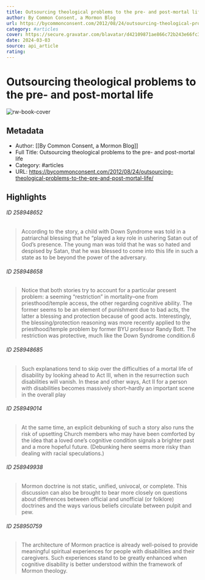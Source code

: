 ```yaml
---
title: Outsourcing theological problems to the pre- and post-mortal life
author: By Common Consent, a Mormon Blog
url: https://bycommonconsent.com/2012/08/24/outsourcing-theological-problems-to-the-pre-and-post-mortal-life/
category: #articles
cover: https://secure.gravatar.com/blavatar/d42109871ae866c72b243e66fc338681?s=200&ts=1639499782
date: 2024-03-03
source: api_article
rating:
---
```

# Outsourcing theological problems to the pre- and post-mortal life

![rw-book-cover](https://secure.gravatar.com/blavatar/d42109871ae866c72b243e66fc338681?s=200&ts=1639499782)

## Metadata
- Author: [[By Common Consent, a Mormon Blog]]
- Full Title: Outsourcing theological problems to the pre- and post-mortal life
- Category: #articles
- URL: https://bycommonconsent.com/2012/08/24/outsourcing-theological-problems-to-the-pre-and-post-mortal-life/

## Highlights
###### ID 258948652
> According to the story, a child with Down Syndrome was told in a patriarchal blessing that he “played a key role in ushering Satan out of God’s presence. The young man was told that he was so hated and despised by Satan, that he was blessed to come into this life in such a state as to be beyond the power of the adversary.
    
###### ID 258948658
> Notice that both stories try to account for a particular present problem: a seeming “restriction” in mortality–one from priesthood/temple access, the other regarding cognitive ability. The former seems to be an element of punishment due to bad acts, the latter a blessing and protection because of good acts. Interestingly, the blessing/protection reasoning was more recently applied to the priesthood/temple problem by former BYU professor Randy Bott. The restriction was protective, much like the Down Syndrome condition.6
    
###### ID 258948685
> Such explanations tend to skip over the difficulties of a mortal life of disability by looking ahead to Act III, when in the resurrection such disabilities will vanish. In these and other ways, Act II for a person with disabilities becomes massively short–hardly an important scene in the overall play
    
###### ID 258949014
> At the same time, an explicit debunking of such a story also runs the risk of upsetting Church members who may have been comforted by the idea that a loved one’s cognitive condition signals a brighter past and a more hopeful future. (Debunking here seems more risky than dealing with racial speculations.)
    
###### ID 258949938
> Mormon doctrine is not static, unified, univocal, or complete. This discussion can also be brought to bear more closely on questions about differences between official and unofficial (or folklore) doctrines and the ways various beliefs circulate between pulpit and pew.
    
###### ID 258950759
> The architecture of Mormon practice is already well-poised to provide meaningful spiritual experiences for people with disabilities and their caregivers. Such experiences stand to be greatly enhanced when cognitive disability is better understood within the framework of Mormon theology.
    
